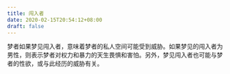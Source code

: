 ```yaml
---
title: 闯入者
date: 2020-02-15T20:54:12+08:00
draft: false
---
```


梦者如果梦见闯入者，意味着梦者的私人空间可能受到威胁。如果梦见的闯入者为男性，则表示梦者对权力和暴力的天生畏惧和害怕。另外，梦见闯入者也可能与梦者的性欲，或与此经历的威胁有关。
